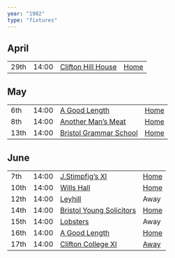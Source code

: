 ```yaml
---
year: "1982"
type: "fixtures"
---
```


## April

|  |  |  |  |
|:---|:---|:---|:---|
| 29th | 14:00 | [Clifton Hill House](1982/clifton-hill-house) | [Home](https://goo.gl/maps/TKf5ZBWfggmbtMNt5) |

## May

|  |  |  |  |
|:---|:---|:---|:---|
| 6th | 14:00 | [A Good Length](1982/a-good-length) | [Home](https://goo.gl/maps/TKf5ZBWfggmbtMNt5) |
| 8th | 14:00 | [Another Man’s Meat](1982/another-mans-meat) | [Home](https://goo.gl/maps/TKf5ZBWfggmbtMNt5) |
| 13th | 14:00 | [Bristol Grammar School](1982/bristol-grammar-school) | [Home](https://goo.gl/maps/TKf5ZBWfggmbtMNt5) |

## June

|  |  |  |  |
|:---|:---|:---|:---|
| 7th | 14:00 | [J.Stimpfig’s XI](1982/j-stimfigs-xi) | [Home](https://goo.gl/maps/TKf5ZBWfggmbtMNt5) |
| 10th | 14:00 | [Wills Hall](1982/wills-hall) | [Home](https://goo.gl/maps/TKf5ZBWfggmbtMNt5) |
| 12th | 14:00 | [Leyhill](1982/leyhill) | Away |
| 14th | 14:00 | [Bristol Young Solicitors](1982/bristol-young-solicitors) | [Home](https://goo.gl/maps/TKf5ZBWfggmbtMNt5) |
| 15th | 14:00 | [Lobsters](1982/lobsters) | Away |
| 16th | 14:00 | [A Good Length](1982/a-good-length-2) | [Home](https://goo.gl/maps/TKf5ZBWfggmbtMNt5) |
| 17th | 14:00 | [Clifton College XI](1982/clifton-college-xi) | [Away](https://goo.gl/maps/BhH3zz2H1YVCQRZ58) |